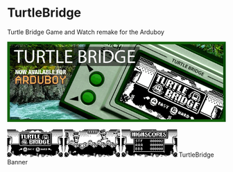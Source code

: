 # TurtleBridge
Turtle Bridge Game and Watch remake for the Arduboy

<img src="/ASSETS/TurtleBridge Banner.png" data-canonical-src="/ASSETS/TurtleBridge Banner.png" />

<img src="/ASSETS/Turtle Bridge_TitleScreen_new3.png" data-canonical-src="/ASSETS/Turtle Bridge_TitleScreen_new3.png" width="128" height="64" /> <img src="/ASSETS/TurtleBridge_AB_PREVIEW4.png" data-canonical-src="/ASSETS/TurtleBridge_AB_PREVIEW4.png" width="128" height="64" /> <img src="/ASSETS/Turtle Bridge_HighScoresScreen_Preview.png" data-canonical-src="/ASSETS/Turtle Bridge_HighScoresScreen_Preview.png" width="128" height="64" />
TurtleBridge Banner
